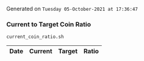 Generated on `Tuesday 05-October-2021 at 17:36:47`

### Current to Target Coin Ratio
`current_coin_ratio.sh`

Date|Current|Target|Ratio
---|---|---|---
